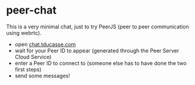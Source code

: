 # peer-chat

This is a very minimal chat, just to try PeerJS (peer to peer communication using webrtc).

- open [chat.tducasse.com](chat.tducasse.com)
- wait for your Peer ID to appear (generated through the Peer Server Cloud Service)
- enter a Peer ID to connect to (someone else has to have done the two first steps)
- send some messages!
